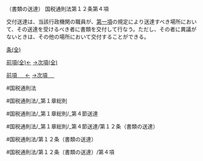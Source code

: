 （書類の送達）
国税通則法第１２条第４項

交付送達は、当該行政機関の職員が、[第一項](国税通則法＿＿＿＿＿第１２条第１項)の規定により送達すべき場所において、その送達を受けるべき者に書類を交付して行なう。ただし、その者に異議がないときは、その他の場所において交付することができる。

[条(全)](国税通則法＿＿＿＿＿第１２条_.md)

[前項(全)←](国税通則法＿＿＿＿＿第１２条第３項_.md)    [→次項(全)](国税通則法＿＿＿＿＿第１２条第５項_.md)

[前項 　 ←](国税通則法＿＿＿＿＿第１２条第３項.md)    [→次項 　 ](国税通則法＿＿＿＿＿第１２条第５項.md)



#国税通則法

#国税通則法/_第１章総則

#国税通則法/_第１章総則/_第４節送達

#国税通則法/_第１章総則/_第４節送達/第１２条（書類の送達）

#国税通則法/第１２条（書類の送達）

#国税通則法/第１２条（書類の送達）/第４項

